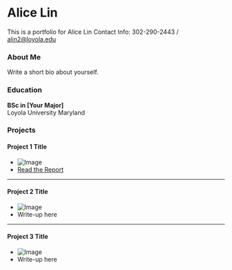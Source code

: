
# Alice Lin
This is a portfolio for Alice Lin
Contact Info: 302-290-2443 / alin2@loyola.edu


### About Me
Write a short bio about yourself.

### Education
**BSc in [Your Major]**  
Loyola University Maryland

### Projects

#### Project 1 Title
- ![Image](link-to-image)
- [Read the Report](link-to-report)

***
#### Project 2 Title
- ![Image](link-to-image)
- Write-up here

***
#### Project 3 Title
- ![Image](link-to-image)
- Write-up here
